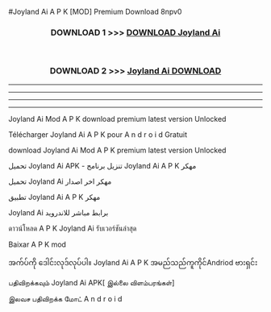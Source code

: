 #Joyland Ai  A P K [MOD] Premium Download 8npv0



<div align="center">

<h3>DOWNLOAD 1 >>> <a href="https://teeasianyam.web.app?sq=Joyland Ai ">DOWNLOAD Joyland Ai  </a></h3><br>

<h3>DOWNLOAD 2 >>> <a href="https://teeasianyam.web.app?sq=Joyland Ai  ">Joyland Ai   DOWNLOAD </a></h3>

</div>


----------------------------------------------------------

----------------------------------------------------------

----------------------------------------------------------

----------------------------------------------------------


Joyland Ai   Mod A P K download premium latest version Unlocked

Télécharger Joyland Ai   A P K pour A n d r o i d Gratuit

download Joyland Ai   Mod A P K premium latest version Unlocked

تحميل Joyland Ai   APK - تنزيل برنامج Joyland Ai   A P K مهكر

تحميل Joyland Ai   مهكر اخر اصدار

تطبيق Joyland Ai   A P K مهكر

Joyland Ai   برابط مباشر للاندرويد

ดาวน์โหลด A P K Joyland Ai   รับเวอร์ชันล่าสุด

Baixar A P K mod

အက်ပ်ကို ဒေါင်းလုဒ်လုပ်ပါ။ Joyland Ai   A P K အမည်သည်ကူကိုင်Andriod ဗားရှင်း

பதிவிறக்கவும் Joyland Ai   APK[ இல்லை விளம்பரங்கள்] 
 
இலவச பதிவிறக்க மோட் A n d r o i d



